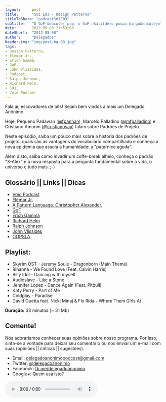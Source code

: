 ```yaml
---
layout:     post
title:      "S01 E03 - Design Patterns"
titleToShare: "podcastS01E03"
subtitle:   "O GoF &eacute; pop, o GoF n&atilde;o poupa ningu&eacute;m"
date:       2012-05-08 21:53:00
dateShort:  "2012-05-08"
author:     "Delegados"
header-img: "img/post-bg-03.jpg"
tags:
- Design Patterns,
- Elemar Jr.,
- Erich Gamma,
- GoF,
- John Vlissides,
- Podcast,
- Ralph Johnson,
- Richard Helm,
- S01,
- Void Podcast
---
```


<p>Fala a&iacute;, escovadores de bits! Sejam bem vindos a mais um Delegado An&ocirc;nimo.</p>
<p>Hoje, Pequeno Padawan (<a href="http://www.twitter.com/fpanhan">@fpanhan</a>), Marcelo Palladino (<a href="http://www.twitter.com/mfpalladino">@mfpalladino</a>) e Cristiano Amorim (<a href="http://www.twitter.com/cristianosaa">@cristianosaa</a>) falam sobre Padr&otilde;es de Projeto.</p>
<p>Neste epis&oacute;dio, saiba um pouco mais sobre a hist&oacute;ria dos padr&otilde;es de projeto, quais s&atilde;o as vantagens do vocabul&aacute;rio compartilhado e conhe&ccedil;a a nova epidemia que assola a humanidade: a &quot;paternice aguda&quot;.</p>
<p>Al&eacute;m disto, saiba como invadir um coffe-break alheio, conhe&ccedil;a o padr&atilde;o &quot;X-Alex&quot; e a nova resposta para a pergunta fundamental sobre a vida, o universo e tudo mais. ;-)</p>
<h2 class="section-heading">Gloss&aacute;rio || Links || Dicas</h2>
<ul>
    <li>
        <a href="http://voidpodcast.com/" target="_blank">Void Podcast</a>
    </li>
    <li>
        <a href="http://elemarjr.net/" target="_blank">Elemar Jr.</a>
    </li>
    <li>
        <a href="http://www.patternlanguage.com/" target="_blank">A Pattern Language. Christopher Alexander.</a>
    </li>
    <li>
        <a href="http://en.wikipedia.org/wiki/Design_Patterns" target="_blank">GoF</a>
    </li>
    <li>
        <a href="http://en.wikipedia.org/wiki/Erich_Gamma" target="_blank">Erich Gamma</a>
    </li>
    <li>
        <a href="http://c2.com/cgi/wiki?RichardHelm" target="_blank">Richard Helm</a>
    </li>
    <li>
        <a href="http://en.wikipedia.org/wiki/Ralph_Johnson_%28computer_scientist%29" target="_blank">Ralph Johnson</a>
    </li>
    <li>
        <a href="http://en.wikipedia.org/wiki/John_Vlissides" target="_blank">John Vlissides</a>
    </li>
    <li>
        <a href="http://en.wikipedia.org/wiki/OOPSLA" target="_blank">OOPSLA</a>
    </li>
</ul>
<h2 class="section-heading">Playlist:</h2>
<ul>
    <li>Skyrim OST - Jeremy Soule - Dragonborn (Main Theme)</li>
    <li>Rihanna - We Found Love (Feat. Calvin Harris)</li>
    <li>Billy Idol - Dancing with myself</li>
    <li>Audioslave - Like a Stone</li>
    <li>Jennifer Lopez - Dance Again (Feat. Pitbull)</li>
    <li>Katy Perry - Part of Me</li>
    <li>Coldplay - Paradise</li>
    <li>David Guetta feat. Nicki Minaj & Flo Rida - Where Them Girls At</li>
</ul>

<p><strong>Dura&ccedil;&atilde;o:</strong> 33 minutos (~ 31 Mb)</p>

<h2 class="section-heading">Comente!</h2>
<p>
    N&oacute;s adorar&iacute;amos conhecer suas opini&otilde;es sobre nosso programa. Por isso, sinta-se a vontade para deixar seu coment&aacute;rio ou nos enviar um e-mail com suas (opini&otilde;es || cr&iacute;ticas || sugest&otilde;es).
</p>
<ul>
    <li>Email: <a href="mailto:delegadoanonimopodcast@gmail.com">delegadoanonimopodcast@gmail.com</a></li>
    <li>Twitter: <a href="http://www.twitter.com/delegadoanonimo">@delegadoanonimo</a></li>
    <li>Facebook: <a href="http://www.facebook.com/delegadoanonimo">fb.me/delegadoanonimo</a></li>
    <li>Google+: Quem usa isto?</li>
</ul>
<p>
    <audio controls>
        <source src="http://media.blubrry.com/delegadoanonimo/www.archive.org/download/S01E03-PadresDeProjeto/03DelegadoAnonimoS01E03-DesignPatterns.mp3" type="audio/mpeg">
        Aparentemente seu browser n&atilde;o suporta &aacute;udio.
    </audio>
</p>
